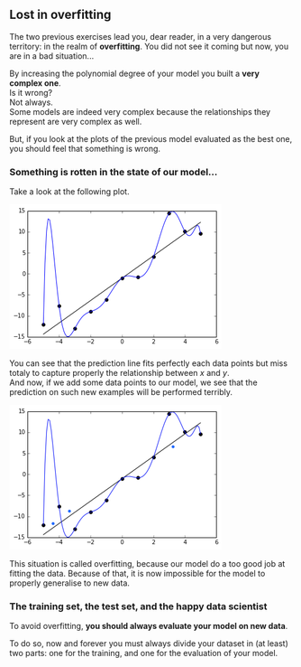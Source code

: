 ## Lost in overfitting
The two previous exercises lead you, dear reader, in a very dangerous territory: in the realm of **overfitting**.  You did not see it coming but now, you are in a bad situation...  

By increasing the polynomial degree of your model you built a **very complex one**.  
Is it wrong?  
Not always.  
Some models are indeed very complex because the relationships they represent are very complex as well. 

But, if you look at the plots of the previous model evaluated as the best one, you should feel that something is wrong. 

### Something is rotten in the state of our model...
Take a look at the following plot. 

<img src="../assets/overfitt.png" />  

You can see that the prediction line fits perfectly each data points but miss totaly to capture properly the relationship between $x$ and $y$.  
And now, if we add some data points to our model, we see that the prediction on such new examples will be performed terribly. 

<img src="../assets/overfitt_with_dots.png" />  

This situation is called overfitting, because our model do a too good job at fitting the data. Because of that, it is now impossible for the model to properly generalise to new data.

### The training set, the test set, and the happy data scientist
To avoid overfitting, **you should always evaluate your model on new data**.  
  
To do so, now and forever you must always divide your dataset in (at least) two parts: one for the training, and one for the evaluation of your model. 